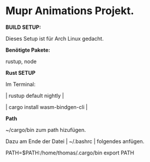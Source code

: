 # Mupr Animations Projekt.

**BUILD SETUP:**

Dieses Setup ist für Arch Linux gedacht.

**Benötigte Pakete:**

rustup, node

**Rust SETUP**

Im Terminal:

| rustup default nightly |

| cargo install wasm-bindgen-cli |

**Path**

~/cargo/bin zum path hizufügen.

Dazu am Ende der Datei | ~/.bashrc |
 folgendes anfügen.

PATH=$PATH:/home/thomas/.cargo/bin
export PATH
